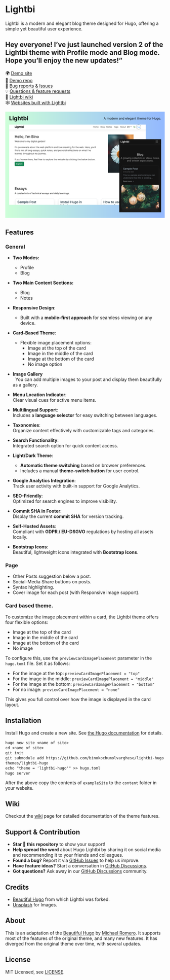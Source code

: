 # Lightbi 

Lightbi is a modern and elegant blog theme designed for Hugo, offering a simple yet beautiful user experience.


## Hey everyone! I’ve just launched version 2 of the Lightbi theme with Profile mode and Blog mode. Hope you’ll enjoy the new updates!”


🌍 [Demo site](https://lightbi-hugo-theme.netlify.app/)  
📁 [Demo repo](https://github.com/binokochumolvarghese/lightbi-hugo-demo)  
🐛 [Bug reports & Issues](https://github.com/binokochumolvarghese/lightbi-hugo/issues)  
💡 [Questions & feature requests](https://github.com/binokochumolvarghese/lightbi-hugo/discussions)  
📄 [Lightbi wiki](https://github.com/binokochumolvarghese/lightbi-hugo/wiki)  
🕸️ [Websites built with Lightbi](https://github.com/binokochumolvarghese/lightbi-hugo/wiki/Websites-built-with-Lightbi)

![LightBi Hugo Theme Screenshot](https://raw.githubusercontent.com/binokochumolvarghese/lightbi-hugo/refs/heads/main/images/screenshot.png)

## Features

### General
- **Two Modes:**
  - Profile
  - Blog
 
- **Two Main Content Sections:**
  - Blog
  - Notes

- **Responsive Design**:
  - Built with a **mobile-first approach** for seamless viewing on any device.

- **Card-Based Theme**:
  - Flexible image placement options:
    - Image at the top of the card
    - Image in the middle of the card
    - Image at the bottom of the card
    - No image option
      
- **Image Gallery**  
  You can add multiple images to your post and display them beautifully as a gallery.
  
- **Menu Location Indicator**:  
  Clear visual cues for active menu items.

- **Multilingual Support**:  
  Includes a **language selector** for easy switching between languages.

- **Taxonomies**:  
  Organize content effectively with customizable tags and categories.

- **Search Functionality**:  
  Integrated search option for quick content access.

- **Light/Dark Theme**:  
  - **Automatic theme switching** based on browser preferences.
  - Includes a manual **theme-switch button** for user control.

- **Google Analytics Integration**:  
  Track user activity with built-in support for Google Analytics.

- **SEO-Friendly**:  
  Optimized for search engines to improve visibility.

- **Commit SHA in Footer**:  
  Display the current **commit SHA** for version tracking.

- **Self-Hosted Assets**:  
  Compliant with **GDPR / EU-DSGVO** regulations by hosting all assets locally.

- **Bootstrap Icons**:  
  Beautiful, lightweight icons integrated with **Bootstrap Icons**.

### Page
- Other Posts suggestion below a post.
- Social-Media Share buttons on posts.
- Syntax highlighting.
- Cover image for each post (with Responsive image support).

### Card based theme.
To customize the image placement within a card, the Lightbi theme offers four flexible options:

- Image at the top of the card
- Image in the middle of the card
- Image at the bottom of the card
- No image

To configure this, use the `previewCardImagePlacement` parameter in the `hugo.toml` file. Set it as follows:
- For the image at the top: `previewCardImagePlacement = "top"`
- For the image in the middle: `previewCardImagePlacement = "middle"`
- For the image at the bottom: `previewCardImagePlacement = "bottom"`
- For no image: `previewCardImagePlacement = "none"`

This gives you full control over how the image is displayed in the card layout.

## Installation

Install Hugo and create a new site. See [the Hugo documentation](https://gohugo.io/getting-started/quick-start/) for details.

```
hugo new site <name of site>
cd <name of site>
git init
git submodule add https://github.com/binokochumolvarghese/lightbi-hugo themes/lightbi-hugo
echo "theme = 'lightbi-hugo'" >> hugo.toml
hugo server
```

After the above copy the contents of `exampleSite` to the `content` folder in your website.

## Wiki

Checkout the [wiki](https://github.com/binokochumolvarghese/lightbi-hugo/wiki) page for detailed documentation of the theme features.

## Support & Contribution

- **Star 🌟 this repository** to show your support!
- **Help spread the word** about Hugo Lightbi by sharing it on social media and recommending it to your friends and colleagues.
- **Found a bug?** Report it via [GitHub Issues](https://github.com/binokochumolvarghese/lightbi-hugo/issues/new) to help us improve.
- **Have feature ideas?** Start a conversation in [GitHub Discussions](https://github.com/binokochumolvarghese/lightbi-hugo/discussions).
- **Got questions?** Ask away in our [GitHub Discussions](https://github.com/binokochumolvarghese/lightbi-hugo/discussions) community.

## Credits

- [Beautiful Hugo](https://github.com/halogenica/beautifulhugo) from which Lightbi was forked.
- [Unsplash](https://unsplash.com/) for Images.

## About

This is an adaptation of the [Beautiful Hugo](https://github.com/halogenica/beautifulhugo) by [Michael Romero](https://github.com/halogenica). It supports most of the features of the original theme, and many new features. It has diverged from the original theme over time, with several updates.

## License

MIT Licensed, see [LICENSE](https://github.com/binokochumolvarghese/lightbi-hugo/blob/master/LICENSE).

